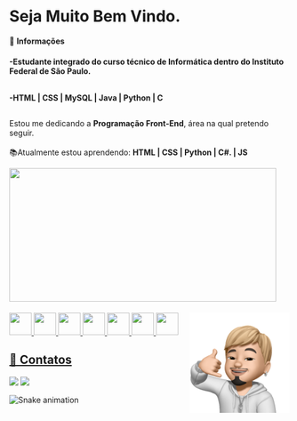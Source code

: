 <h1 align="left">Seja Muito Bem Vindo.</h1>

<div>
 📝 <strong>Informações</strong> 
<h4>-Estudante integrado do curso técnico de Informática dentro do Instituto Federal de São Paulo. <br>

<br>-HTML | CSS | MySQL | Java | Python | C </h4>

</div>

##

<div>

Estou me dedicando a **Programação Front-End**, área na qual pretendo seguir.<br>
<br>📚Atualmente estou aprendendo: **HTML | CSS | Python | C#. | JS**<br> 

</div>
 
<div>
 
<img height="240em" width="480em" src="https://github-readme-stats.vercel.app/api/top-langs/?username=ericksntz&layout=compact&theme=swift" />

</div>
 
  <div style="display: inline_block"> <br>
    <a href="github.com/ericksntz" />
    <img align: "center" height="40" width="40" src="https://cdn.jsdelivr.net/gh/devicons/devicon/icons/html5/html5-original.svg" />
    <img align: "center" height="40" width="40" src="https://cdn.jsdelivr.net/gh/devicons/devicon/icons/css3/css3-original.svg" />
    <img align: "center" height="40" width="40" src="https://cdn.jsdelivr.net/gh/devicons/devicon/icons/python/python-original.svg" />
    <img align: "center" height="40" width="40" src="https://cdn.jsdelivr.net/gh/devicons/devicon/icons/c/c-original.svg" />
    <img align: "center" height="40" width="40" src="https://cdn.jsdelivr.net/gh/devicons/devicon/icons/csharp/csharp-original.svg" />
    <img align: "center" height="40" width="40" src="https://cdn.jsdelivr.net/gh/devicons/devicon/icons/mysql/mysql-original.svg" />
    <img align: "center" height="40" width="40" src="https://cdn.jsdelivr.net/gh/devicons/devicon/icons/figma/figma-original.svg" />
    <img align="right" height="180" width="180" src="assets/4E9C9F38-7CB2-42A3-8A20-FC7A31EDD91B.png" />
  </div>
 
 <h2> 👥 Contatos </h2>
 
 <div>
  <a href="https://www.linkedin.com/in/erick-santos-brito/"> <img src ="https://img.shields.io/badge/LinkedIn-0077B5?style=for-the-badge&logo=linkedin&logoColor=white"></a>
   <a href="mailto:ericksbrito@gmail.com"> <img src="https://img.shields.io/badge/Gmail-D14836?style=for-the-badge&logo=gmail&logoColor=white"> </a>

  </div>
 
 ![Snake animation](https://github.com/ericksntz/ericksntz/blob/output/github-contribution-grid-snake.svg)
 
